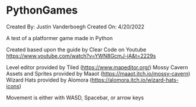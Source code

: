 # PythonGames
Created By: Justin Vanderboegh
Created On: 4/20/2022

A test of a platformer game made in Python

Created based upon the guide by Clear Code on Youtube
https://www.youtube.com/watch?v=YWN8GcmJ-jA&t=2229s

Level editor provided by Tiled (https://www.mapeditor.org/)
Mossy Cavern Assets and Sprites provided by Maaot (https://maaot.itch.io/mossy-cavern)
Wizard Hats provided by Alomora (https://alomora.itch.io/wizard-hats-icons)

Movement is either with WASD, Spacebar, or arrow keys
